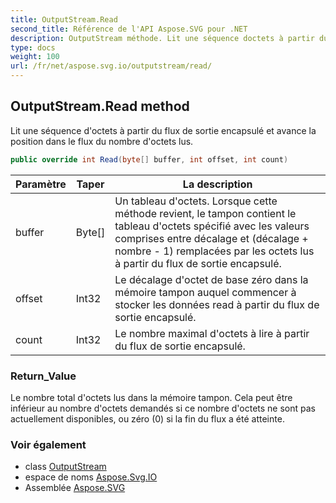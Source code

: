 ```yaml
---
title: OutputStream.Read
second_title: Référence de l'API Aspose.SVG pour .NET
description: OutputStream méthode. Lit une séquence doctets à partir du flux de sortie encapsulé et avance la position dans le flux du nombre doctets lus.
type: docs
weight: 100
url: /fr/net/aspose.svg.io/outputstream/read/
---
```

## OutputStream.Read method

Lit une séquence d'octets à partir du flux de sortie encapsulé et avance la position dans le flux du nombre d'octets lus.

```csharp
public override int Read(byte[] buffer, int offset, int count)
```

| Paramètre | Taper | La description |
| --- | --- | --- |
| buffer | Byte[] | Un tableau d'octets. Lorsque cette méthode revient, le tampon contient le tableau d'octets spécifié avec les valeurs comprises entre décalage et (décalage + nombre - 1) remplacées par les octets lus à partir du flux de sortie encapsulé. |
| offset | Int32 | Le décalage d'octet de base zéro dans la mémoire tampon auquel commencer à stocker les données read à partir du flux de sortie encapsulé. |
| count | Int32 | Le nombre maximal d'octets à lire à partir du flux de sortie encapsulé. |

### Return_Value

Le nombre total d'octets lus dans la mémoire tampon. Cela peut être inférieur au nombre d'octets demandés si ce nombre d'octets ne sont pas actuellement disponibles, ou zéro (0) si la fin du flux a été atteinte.

### Voir également

* class [OutputStream](../)
* espace de noms [Aspose.Svg.IO](../../outputstream/)
* Assemblée [Aspose.SVG](../../../)


